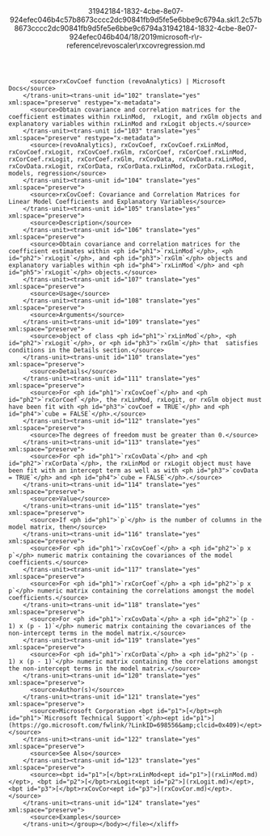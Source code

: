 <?xml version="1.0"?><xliff version="1.2" xmlns="urn:oasis:names:tc:xliff:document:1.2" xmlns:xsi="http://www.w3.org/2001/XMLSchema-instance" xsi:schemaLocation="urn:oasis:names:tc:xliff:document:1.2 xliff-core-1.2-transitional.xsd"><file datatype="xml" original="rxcovregression.md" source-language="en-US" target-language="en-US"><header><tool tool-id="mdxliff" tool-name="mdxliff" tool-version="1.0-d1654b2" tool-company="Microsoft" /><xliffext:skl_file_name xmlns:xliffext="urn:microsoft:content:schema:xliffextensions">31942184-1832-4cbe-8e07-924efec046b4c57b8673cccc2dc90841fb9d5fe5e6bbe9c6794a.skl</xliffext:skl_file_name><xliffext:version xmlns:xliffext="urn:microsoft:content:schema:xliffextensions">1.2</xliffext:version><xliffext:ms.openlocfilehash xmlns:xliffext="urn:microsoft:content:schema:xliffextensions">c57b8673cccc2dc90841fb9d5fe5e6bbe9c6794a</xliffext:ms.openlocfilehash><xliffext:ms.sourcegitcommit xmlns:xliffext="urn:microsoft:content:schema:xliffextensions">31942184-1832-4cbe-8e07-924efec046b4</xliffext:ms.sourcegitcommit><xliffext:ms.lasthandoff xmlns:xliffext="urn:microsoft:content:schema:xliffextensions">04/18/2019</xliffext:ms.lasthandoff><xliffext:ms.openlocfilepath xmlns:xliffext="urn:microsoft:content:schema:xliffextensions">microsoft-r\r-reference\revoscaler\rxcovregression.md</xliffext:ms.openlocfilepath></header><body><group id="content" extype="content"><trans-unit id="101" translate="yes" xml:space="preserve" restype="x-metadata">
          <source>rxCovCoef function (revoAnalytics) | Microsoft Docs</source>
        </trans-unit><trans-unit id="102" translate="yes" xml:space="preserve" restype="x-metadata">
          <source>Obtain covariance and correlation matrices for the coefficient estimates within rxLinMod,  rxLogit, and rxGlm objects and explanatory variables within rxLinMod and rxLogit objects.</source>
        </trans-unit><trans-unit id="103" translate="yes" xml:space="preserve" restype="x-metadata">
          <source>(revoAnalytics), rxCovCoef, rxCovCoef.rxLinMod, rxCovCoef.rxLogit, rxCovCoef.rxGlm, rxCorCoef, rxCorCoef.rxLinMod, rxCorCoef.rxLogit, rxCorCoef.rxGlm, rxCovData, rxCovData.rxLinMod, rxCovData.rxLogit, rxCorData, rxCorData.rxLinMod, rxCorData.rxLogit, models, regression</source>
        </trans-unit><trans-unit id="104" translate="yes" xml:space="preserve">
          <source>rxCovCoef: Covariance and Correlation Matrices for Linear Model Coefficients and Explanatory Variables</source>
        </trans-unit><trans-unit id="105" translate="yes" xml:space="preserve">
          <source>Description</source>
        </trans-unit><trans-unit id="106" translate="yes" xml:space="preserve">
          <source>Obtain covariance and correlation matrices for the coefficient estimates within <ph id="ph1">`rxLinMod`</ph>, <ph id="ph2">`rxLogit`</ph>, and <ph id="ph3">`rxGlm`</ph> objects and explanatory variables within <ph id="ph4">`rxLinMod`</ph> and <ph id="ph5">`rxLogit`</ph> objects.</source>
        </trans-unit><trans-unit id="107" translate="yes" xml:space="preserve">
          <source>Usage</source>
        </trans-unit><trans-unit id="108" translate="yes" xml:space="preserve">
          <source>Arguments</source>
        </trans-unit><trans-unit id="109" translate="yes" xml:space="preserve">
          <source>object of class <ph id="ph1">`rxLinMod`</ph>, <ph id="ph2">`rxLogit`</ph>, or <ph id="ph3">`rxGlm`</ph> that  satisfies conditions in the Details section.</source>
        </trans-unit><trans-unit id="110" translate="yes" xml:space="preserve">
          <source>Details</source>
        </trans-unit><trans-unit id="111" translate="yes" xml:space="preserve">
          <source>For <ph id="ph1">`rxCovCoef`</ph> and <ph id="ph2">`rxCorCoef`</ph>, the rxLinMod, rxLogit, or rxGlm object must have been fit with <ph id="ph3">`covCoef = TRUE`</ph> and <ph id="ph4">`cube = FALSE`</ph>.</source>
        </trans-unit><trans-unit id="112" translate="yes" xml:space="preserve">
          <source>The degrees of freedom must be greater than 0.</source>
        </trans-unit><trans-unit id="113" translate="yes" xml:space="preserve">
          <source>For <ph id="ph1">`rxCovData`</ph> and <ph id="ph2">`rxCorData`</ph>, the rxLinMod or rxLogit object must have been fit with an intercept term as well as with <ph id="ph3">`covData = TRUE`</ph> and <ph id="ph4">`cube = FALSE`</ph>.</source>
        </trans-unit><trans-unit id="114" translate="yes" xml:space="preserve">
          <source>Value</source>
        </trans-unit><trans-unit id="115" translate="yes" xml:space="preserve">
          <source>If <ph id="ph1">`p`</ph> is the number of columns in the model matrix, then</source>
        </trans-unit><trans-unit id="116" translate="yes" xml:space="preserve">
          <source>For <ph id="ph1">`rxCovCoef`</ph> a <ph id="ph2">`p x p`</ph> numeric matrix containing the covariances of the model coefficients.</source>
        </trans-unit><trans-unit id="117" translate="yes" xml:space="preserve">
          <source>For <ph id="ph1">`rxCorCoef`</ph> a <ph id="ph2">`p x p`</ph> numeric matrix containing the correlations amongst the model coefficients.</source>
        </trans-unit><trans-unit id="118" translate="yes" xml:space="preserve">
          <source>For <ph id="ph1">`rxCovData`</ph> a <ph id="ph2">`(p - 1) x (p - 1)`</ph> numeric matrix containing the covariances of the non-intercept terms in the model matrix.</source>
        </trans-unit><trans-unit id="119" translate="yes" xml:space="preserve">
          <source>For <ph id="ph1">`rxCorData`</ph> a <ph id="ph2">`(p - 1) x (p - 1)`</ph> numeric matrix containing the correlations amongst the non-intercept terms in the model matrix.</source>
        </trans-unit><trans-unit id="120" translate="yes" xml:space="preserve">
          <source>Author(s)</source>
        </trans-unit><trans-unit id="121" translate="yes" xml:space="preserve">
          <source>Microsoft Corporation <bpt id="p1">[</bpt><ph id="ph1">`Microsoft Technical Support`</ph><ept id="p1">](https://go.microsoft.com/fwlink/?LinkID=698556&amp;clcid=0x409)</ept></source>
        </trans-unit><trans-unit id="122" translate="yes" xml:space="preserve">
          <source>See Also</source>
        </trans-unit><trans-unit id="123" translate="yes" xml:space="preserve">
          <source><bpt id="p1">[</bpt>rxLinMod<ept id="p1">](rxLinMod.md)</ept>, <bpt id="p2">[</bpt>rxLogit<ept id="p2">](rxLogit.md)</ept>, <bpt id="p3">[</bpt>rxCovCor<ept id="p3">](rxCovCor.md)</ept>.</source>
        </trans-unit><trans-unit id="124" translate="yes" xml:space="preserve">
          <source>Examples</source>
        </trans-unit></group></body></file></xliff>
